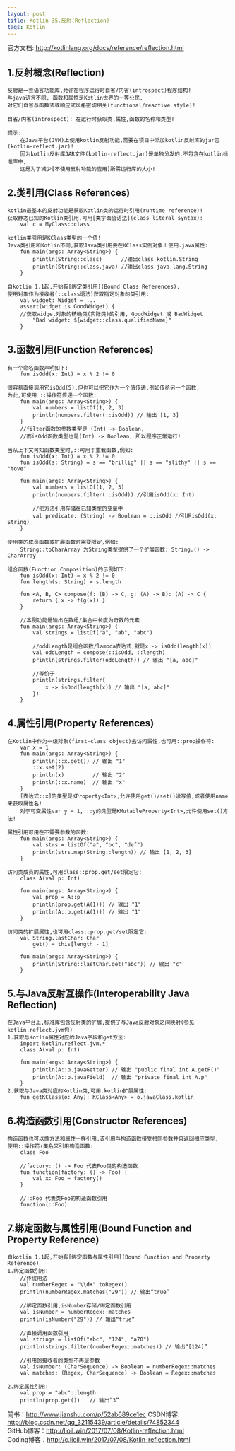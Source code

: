 ```yaml
---
layout: post
title: Kotlin-35.反射(Reflection)
tags: Kotlin
---
```

官方文档: http://kotlinlang.org/docs/reference/reflection.html

## 1.反射概念(Reflection)
    反射是一套语言功能库,允许在程序运行时自省/内省(introspect)程序结构!
    与java语言不同, 函数和属性是Kotlin世界的一等公民,
    对它们自省与函数式或响应式风格密切相关(functional/reactive style)!

    自省/内省(introspect): 在运行时获取类,属性,函数的名称和类型!

    提示:
        在Java平台(JVM)上使用kotlin反射功能,需要在项目中添加kotlin反射库的jar包(kotlin-reflect.jar)!        
        因为kotlin反射库JAR文件(kotlin-reflect.jar)是单独分发的,不包含在kotlin标准库中,
        这是为了减少[不使用反射功能的应用]所需运行库的大小!

## 2.类引用(Class References)
    kotlin最基本的反射功能是获取Kotlin类的运行时引用(runtime reference)!
    获取静态已知的Kotlin类引用,可用[类字面值语法](class literal syntax):
        val c = MyClass::class

    kotlin类引用是KClass类型的一个值!       
    Java类引用和Kotlin不同,获取Java类引用要在KClass实例对象上使用.java属性:
        fun main(args: Array<String>) {
            println(String::class)      //输出class kotlin.String
            println(String::class.java) //输出class java.lang.String
        }

    自kotlin 1.1起,开始有[绑定类引用](Bound Class References),
    使用对象作为接收者(::class语法)获取指定对象的类引用:
        val widget: Widget = ...
        assert(widget is GoodWidget) {
        //获取widget对象的精确类(实际类)的引用, GoodWidget 或 BadWidget
            "Bad widget: ${widget::class.qualifiedName}"
        }
        
## 3.函数引用(Function References)
    有一个命名函数声明如下:
        fun isOdd(x: Int) = x % 2 != 0

    很容易直接调用它isOdd(5),但也可以把它作为一个值传递,例如传给另一个函数,
    为此,可使用 ::操作符传递一个函数:
        fun main(args: Array<String>) {
            val numbers = listOf(1, 2, 3)
            println(numbers.filter(::isOdd)) // 输出 [1, 3]
        }
        //filter函数的参数类型是 (Int) -> Boolean,
        //而isOdd函数类型也是(Int) -> Boolean, 所以程序正常运行!

    当从上下文可知函数类型时,::可用于重载函数,例如:
        fun isOdd(x: Int) = x % 2 != 0
        fun isOdd(s: String) = s == "brillig" || s == "slithy" || s == "tove"

        fun main(args: Array<String>) {
            val numbers = listOf(1, 2, 3)
            println(numbers.filter(::isOdd)) //引用isOdd(x: Int)

            //把方法引用存储在已知类型的变量中
            val predicate: (String) -> Boolean = ::isOdd //引用isOdd(x: String)
        }

    使用类的成员函数或扩展函数时需要限定,例如:
        String::toCharArray 为String类型提供了一个扩展函数: String.() -> CharArray
    
    组合函数(Function Composition)的示例如下:
        fun isOdd(x: Int) = x % 2 != 0
        fun length(s: String) = s.length

        fun <A, B, C> compose(f: (B) -> C, g: (A) -> B): (A) -> C {
            return { x -> f(g(x)) }
        }

        //本例功能是输出在数组/集合中长度为奇数的元素
        fun main(args: Array<String>) {
            val strings = listOf("a", "ab", "abc")
            
            //oddLength是组合函数/lambda表达式,就是x -> isOdd(length(x)) 
            val oddLength = compose(::isOdd, ::length)
            println(strings.filter(oddLength)) // 输出 "[a, abc]"
            
            //等价于
            println(strings.filter{
                x -> isOdd(length(x)) // 输出 "[a, abc]"
            })
        }

## 4.属性引用(Property References)
    在Kotlin中作为一级对象(first-class object)去访问属性,也可用::prop操作符:
        var x = 1
        fun main(args: Array<String>) {
            println(::x.get()) // 输出 "1"
            ::x.set(2)
            println(x)         // 输出 "2"
            println(::x.name)  // 输出 "x"
        }
        [表达式::x]的类型是KProperty<Int>,允许使用get()/set()读写值,或者使用name来获取属性名!
        对于可变属性var y = 1, ::y的类型是KMutableProperty<Int>,允许使用set()方法!

    属性引用可用在不需要参数的函数:
        fun main(args: Array<String>) {
            val strs = listOf("a", "bc", "def")
            println(strs.map(String::length)) // 输出 [1, 2, 3]
        }

    访问类成员的属性,可用class::prop.get/set限定它:
        class A(val p: Int)

        fun main(args: Array<String>) {
            val prop = A::p
            println(prop.get(A(1))) // 输出 "1"
            println(A::p.get(A(1))) // 输出 "1" 
        }

    访问类的扩展属性,也可用class::prop.get/set限定它:
        val String.lastChar: Char
            get() = this[length - 1]

        fun main(args: Array<String>) {
            println(String::lastChar.get("abc")) // 输出 "c"
        }

## 5.与Java反射互操作(Interoperability Java Reflection)
    在Java平台上,标准库包含反射类的扩展,提供了与Java反射对象之间映射(参见kotlin.reflect.jvm包)
    1.获取与Kotlin属性对应的Java字段和get方法:
        import kotlin.reflect.jvm.*
        class A(val p: Int)

        fun main(args: Array<String>) {
            println(A::p.javaGetter) // 输出 "public final int A.getP()"
            println(A::p.javaField)  // 输出 "private final int A.p"
        }
    2.获取与Java类对应的Kotlin类,可用.kotlin扩展属性:
        fun getKClass(o: Any): KClass<Any> = o.javaClass.kotlin

## 6.构造函数引用(Constructor References)
    构造函数也可以像方法和属性一样引用,该引用与构造函数接受相同参数并且返回相应类型, 
    使用::操作符+类名来引用构造函数:   
        class Foo
        
        //factory: () -> Foo 代表Foo类的构造函数
        fun function(factory: () -> Foo) {
            val x: Foo = factory()
        }

        //::Foo 代表类Foo的构造函数引用
        function(::Foo)

## 7.绑定函数与属性引用(Bound Function and Property Reference)
    自kotlin 1.1起,开始有[绑定函数与属性引用](Bound Function and Property Reference)
    1.绑定函数引用:
        //传统用法
        val numberRegex = "\\d+".toRegex()
        println(numberRegex.matches("29")) // 输出“true”   

        //绑定函数引用,isNumber存储/绑定函数引用
        val isNumber = numberRegex::matches
        println(isNumber("29")) // 输出“true”

        //直接调用函数引用
        val strings = listOf("abc", "124", "a70")
        println(strings.filter(numberRegex::matches)) // 输出“[124]”

        //引用的接收者的类型不再是参数
        val isNumber: (CharSequence) -> Boolean = numberRegex::matches
        val matches: (Regex, CharSequence) -> Boolean = Regex::matches
    
    2.绑定属性引用:
        val prop = "abc"::length
        println(prop.get())   // 输出“3”

简书：http://www.jianshu.com/p/52ab689ce1ec
CSDN博客: http://blog.csdn.net/qq_32115439/article/details/74852344   
GitHub博客：http://lioil.win/2017/07/08/Kotlin-reflection.html   
Coding博客：http://c.lioil.win/2017/07/08/Kotlin-reflection.html